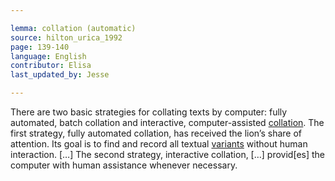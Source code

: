 ```yaml
---

lemma: collation (automatic)
source: hilton_urica_1992
page: 139-140
language: English
contributor: Elisa
last_updated_by: Jesse

---
```


There are two basic strategies for collating texts by computer: fully automated, batch collation and interactive, computer-assisted [collation](collation.html). The first strategy, fully automated collation, has received the lion’s share of attention. Its goal is to find and record all textual [variants](variant.html) without human interaction. […]
The second strategy, interactive collation, […] provid[es] the computer with human assistance whenever necessary.

